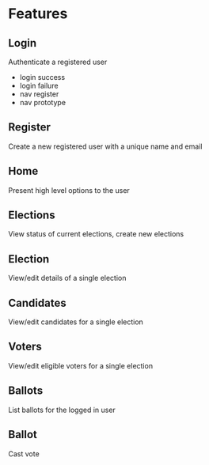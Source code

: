 # Features
## Login
Authenticate a registered user
- login success
- login failure
- nav register
- nav prototype
## Register
Create a new registered user with a unique name and email
## Home
Present high level options to the user
## Elections
View status of current elections, create new elections
## Election
View/edit details of a single election
## Candidates
View/edit candidates for a single election 
## Voters
View/edit eligible voters for a single election
## Ballots
List ballots for the logged in user
## Ballot
Cast vote

